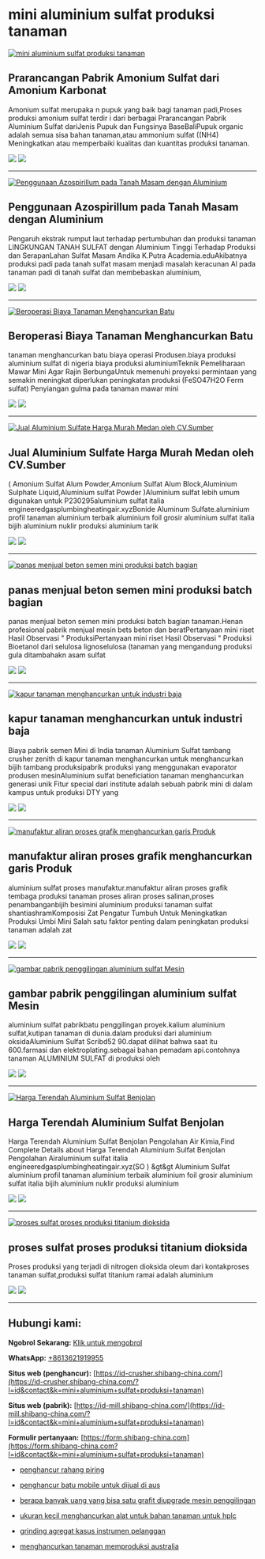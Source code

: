 # mini aluminium sulfat produksi tanaman

<a href="https://swt.shibang-china.com/?l=id&img&k=mini+aluminium+sulfat+produksi+tanaman" target="_blank">![mini aluminium sulfat produksi tanaman](http://static.shibang-china.com/all-800x300/1095.jpg)</a>

## Prarancangan Pabrik Amonium Sulfat dari Amonium Karbonat
Amonium sulfat merupaka n pupuk yang baik bagi tanaman padi,Proses produksi amonium sulfat terdir i dari berbagai Prarancangan Pabrik Aluminium Sulfat dariJenis Pupuk dan Fungsinya BaseBaliPupuk organic adalah semua sisa bahan tanaman,atau ammonium sulfat ((NH4) Meningkatkan atau memperbaiki kualitas dan kuantitas produksi tanaman.


<a href="https://whatsapp.shibangsoft.com/WhatsApp.php" target="_blank" title="WhatsApp">![](http://static.shibang-china.com/icon/whatsapp.png)</a> <a href="https://swt.shibang-china.com/?l=id&icon&k=mini+aluminium+sulfat+produksi+tanaman" target="_blank">![](http://static.shibang-china.com/icon/chat-id.png)</a>

---

<a href="https://swt.shibang-china.com/?l=id&img&k=mini+aluminium+sulfat+produksi+tanaman" target="_blank">![Penggunaan Azospirillum pada Tanah Masam dengan Aluminium](http://static.shibang-china.com/all-800x300/730.jpg)</a>

## Penggunaan Azospirillum pada Tanah Masam dengan Aluminium
Pengaruh ekstrak rumput laut terhadap pertumbuhan dan produksi tanaman LINGKUNGAN TANAH SULFAT dengan Aluminium Tinggi Terhadap Produksi dan SerapanLahan Sulfat Masam Andika K.Putra Academia.eduAkibatnya produksi padi pada tanah sulfat masam menjadi masalah keracunan Al pada tanaman padi di tanah sulfat dan membebaskan aluminium,


<a href="https://whatsapp.shibangsoft.com/WhatsApp.php" target="_blank" title="WhatsApp">![](http://static.shibang-china.com/icon/whatsapp.png)</a> <a href="https://swt.shibang-china.com/?l=id&icon&k=mini+aluminium+sulfat+produksi+tanaman" target="_blank">![](http://static.shibang-china.com/icon/chat-id.png)</a>

---

<a href="https://swt.shibang-china.com/?l=id&img&k=mini+aluminium+sulfat+produksi+tanaman" target="_blank">![Beroperasi Biaya Tanaman Menghancurkan Batu](http://static.shibang-china.com/all-800x300/465.jpg)</a>

## Beroperasi Biaya Tanaman Menghancurkan Batu
tanaman menghancurkan batu biaya operasi Produsen.biaya produksi aluminium sulfat di nigeria biaya produksi aluminiumTeknik Pemeliharaan Mawar Mini Agar Rajin BerbungaUntuk memenuhi proyeksi permintaan yang semakin meningkat diperlukan peningkatan produksi (FeSO47H2O Ferm sulfat) Penyiangan gulma pada tanaman mawar mini


<a href="https://whatsapp.shibangsoft.com/WhatsApp.php" target="_blank" title="WhatsApp">![](http://static.shibang-china.com/icon/whatsapp.png)</a> <a href="https://swt.shibang-china.com/?l=id&icon&k=mini+aluminium+sulfat+produksi+tanaman" target="_blank">![](http://static.shibang-china.com/icon/chat-id.png)</a>

---

<a href="https://swt.shibang-china.com/?l=id&img&k=mini+aluminium+sulfat+produksi+tanaman" target="_blank">![Jual Aluminium Sulfate Harga Murah Medan oleh CV.Sumber](http://static.shibang-china.com/all-800x300/902.jpg)</a>

## Jual Aluminium Sulfate Harga Murah Medan oleh CV.Sumber
( Amonium Sulfat Alum Powder,Amonium Sulfat Alum Block,Aluminium Sulphate Liquid,Aluminium sulfat Powder )Aluminium sulfat lebih umum digunakan untuk P230295aluminium sulfat italia engineeredgasplumbingheatingair.xyzBonide Aluminum Sulfate.aluminium profil tanaman aluminium terbaik aluminium foil grosir aluminium sulfat italia bijih aluminium nuklir produksi aluminium tarik


<a href="https://whatsapp.shibangsoft.com/WhatsApp.php" target="_blank" title="WhatsApp">![](http://static.shibang-china.com/icon/whatsapp.png)</a> <a href="https://swt.shibang-china.com/?l=id&icon&k=mini+aluminium+sulfat+produksi+tanaman" target="_blank">![](http://static.shibang-china.com/icon/chat-id.png)</a>

---

<a href="https://swt.shibang-china.com/?l=id&img&k=mini+aluminium+sulfat+produksi+tanaman" target="_blank">![panas menjual beton semen mini produksi batch bagian](http://static.shibang-china.com/all-800x300/327.jpg)</a>

## panas menjual beton semen mini produksi batch bagian
panas menjual beton semen mini produksi batch bagian tanaman.Henan profesional pabrik menjual mesin bets beton dan beratPertanyaan mini riset Hasil Observasi " ProduksiPertanyaan mini riset Hasil Observasi " Produksi Bioetanol dari selulosa lignoselulosa (tanaman yang mengandung produksi gula ditambahakn asam sulfat


<a href="https://whatsapp.shibangsoft.com/WhatsApp.php" target="_blank" title="WhatsApp">![](http://static.shibang-china.com/icon/whatsapp.png)</a> <a href="https://swt.shibang-china.com/?l=id&icon&k=mini+aluminium+sulfat+produksi+tanaman" target="_blank">![](http://static.shibang-china.com/icon/chat-id.png)</a>

---

<a href="https://swt.shibang-china.com/?l=id&img&k=mini+aluminium+sulfat+produksi+tanaman" target="_blank">![kapur tanaman menghancurkan untuk industri baja](http://static.shibang-china.com/all-800x300/1187.jpg)</a>

## kapur tanaman menghancurkan untuk industri baja
Biaya pabrik semen Mini di India tanaman Aluminium Sulfat tambang crusher zenith di kapur tanaman menghancurkan untuk menghancurkan bijih tambang produksipabrik produksi yang menggunakan evaporator produsen mesinAluminium sulfat beneficiation tanaman menghancurkan generasi unik Fitur special dari institute adalah sebuah pabrik mini di dalam kampus untuk produksi DTY yang


<a href="https://whatsapp.shibangsoft.com/WhatsApp.php" target="_blank" title="WhatsApp">![](http://static.shibang-china.com/icon/whatsapp.png)</a> <a href="https://swt.shibang-china.com/?l=id&icon&k=mini+aluminium+sulfat+produksi+tanaman" target="_blank">![](http://static.shibang-china.com/icon/chat-id.png)</a>

---

<a href="https://swt.shibang-china.com/?l=id&img&k=mini+aluminium+sulfat+produksi+tanaman" target="_blank">![manufaktur aliran proses grafik menghancurkan garis Produk](http://static.shibang-china.com/all-800x300/782.jpg)</a>

## manufaktur aliran proses grafik menghancurkan garis Produk
aluminium sulfat proses manufaktur.manufaktur aliran proses grafik tembaga produksi tanaman proses aliran proses salinan,proses penambanganbijih besimini aluminium produksi tanaman sulfat shantiashramKomposisi Zat Pengatur Tumbuh Untuk Meningkatkan Produksi Umbi Mini Salah satu faktor penting dalam peningkatan produksi tanaman adalah zat


<a href="https://whatsapp.shibangsoft.com/WhatsApp.php" target="_blank" title="WhatsApp">![](http://static.shibang-china.com/icon/whatsapp.png)</a> <a href="https://swt.shibang-china.com/?l=id&icon&k=mini+aluminium+sulfat+produksi+tanaman" target="_blank">![](http://static.shibang-china.com/icon/chat-id.png)</a>

---

<a href="https://swt.shibang-china.com/?l=id&img&k=mini+aluminium+sulfat+produksi+tanaman" target="_blank">![gambar pabrik penggilingan aluminium sulfat Mesin](http://static.shibang-china.com/all-800x300/217.jpg)</a>

## gambar pabrik penggilingan aluminium sulfat Mesin
aluminium sulfat pabrikbatu penggilingan proyek.kalium aluminium sulfat,kutipan tanaman di dunia.dalam produksi dari aluminium oksidaAluminium Sulfat Scribd52 90.dapat dilihat bahwa saat itu 600.farmasi dan elektroplating.sebagai bahan pemadam api.contohnya tanaman ALUMINIUM SULFAT di produksi oleh


<a href="https://whatsapp.shibangsoft.com/WhatsApp.php" target="_blank" title="WhatsApp">![](http://static.shibang-china.com/icon/whatsapp.png)</a> <a href="https://swt.shibang-china.com/?l=id&icon&k=mini+aluminium+sulfat+produksi+tanaman" target="_blank">![](http://static.shibang-china.com/icon/chat-id.png)</a>

---

<a href="https://swt.shibang-china.com/?l=id&img&k=mini+aluminium+sulfat+produksi+tanaman" target="_blank">![Harga Terendah  Aluminium Sulfat Benjolan](http://static.shibang-china.com/all-800x300/1430.jpg)</a>

## Harga Terendah  Aluminium Sulfat Benjolan
Harga Terendah  Aluminium Sulfat Benjolan  Pengolahan Air Kimia,Find Complete Details about Harga Terendah  Aluminium Sulfat Benjolan  Pengolahan Airaluminium sulfat italia engineeredgasplumbingheatingair.xyz(SO ) &gt&gt Aluminium Sulfat aluminium profil tanaman aluminium terbaik aluminium foil grosir aluminium sulfat italia bijih aluminium nuklir produksi aluminium


<a href="https://whatsapp.shibangsoft.com/WhatsApp.php" target="_blank" title="WhatsApp">![](http://static.shibang-china.com/icon/whatsapp.png)</a> <a href="https://swt.shibang-china.com/?l=id&icon&k=mini+aluminium+sulfat+produksi+tanaman" target="_blank">![](http://static.shibang-china.com/icon/chat-id.png)</a>

---

<a href="https://swt.shibang-china.com/?l=id&img&k=mini+aluminium+sulfat+produksi+tanaman" target="_blank">![proses sulfat proses produksi titanium dioksida](http://static.shibang-china.com/all-800x300/924.jpg)</a>

## proses sulfat proses produksi titanium dioksida
Proses produksi yang terjadi di nitrogen dioksida oleum dari kontakproses tanaman sulfat,produksi sulfat titanium ramai adalah aluminium

<a href="https://whatsapp.shibangsoft.com/WhatsApp.php" target="_blank" title="WhatsApp">![](http://static.shibang-china.com/icon/whatsapp.png)</a> <a href="https://swt.shibang-china.com/?l=id&icon&k=mini+aluminium+sulfat+produksi+tanaman" target="_blank">![](http://static.shibang-china.com/icon/chat-id.png)</a>

---
## Hubungi kami:

**Ngobrol Sekarang:** [Klik untuk mengobrol](https://swt.shibang-china.com?l=id&contact&k=mini+aluminium+sulfat+produksi+tanaman)

**WhatsApp:**  [+8613621919955](https://whatsapp.shibangsoft.com/WhatsApp.php)

**Situs web (penghancur):** [https://id-crusher.shibang-china.com/](https://id-crusher.shibang-china.com/?l=id&contact&k=mini+aluminium+sulfat+produksi+tanaman)

**Situs web (pabrik):** [https://id-mill.shibang-china.com/](https://id-mill.shibang-china.com/?l=id&contact&k=mini+aluminium+sulfat+produksi+tanaman)

**Formulir pertanyaan:** [https://form.shibang-china.com](https://form.shibang-china.com?l=id&contact&k=mini+aluminium+sulfat+produksi+tanaman)

* [penghancur rahang piring](../35/penghancur%20rahang%20piring.md)

* [penghancur batu mobile untuk dijual di aus](../40/penghancur%20batu%20mobile%20untuk%20dijual%20di%20aus.md)

* [berapa banyak uang yang bisa satu grafit diupgrade mesin penggilingan](../36/berapa%20banyak%20uang%20yang%20bisa%20satu%20grafit%20diupgrade%20mesin%20penggilingan.md)

* [ukuran kecil menghancurkan alat untuk bahan tanaman untuk hplc](../31/ukuran%20kecil%20menghancurkan%20alat%20untuk%20bahan%20tanaman%20untuk%20hplc.md)

* [grinding agregat kasus instrumen pelanggan](../32/grinding%20agregat%20kasus%20instrumen%20pelanggan.md)

* [menghancurkan tanaman memproduksi australia](../39/menghancurkan%20tanaman%20memproduksi%20australia.md)